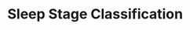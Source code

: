 # Sleep Stage Classification

<!-- ::: sleepkit.stage

::: sleepkit.stage.defines

::: sleepkit.stage.demo

::: sleepkit.stage.evaluate

::: sleepkit.stage.export

::: sleepkit.stage.metrics

::: sleepkit.stage.train

::: sleepkit.stage.utils -->
